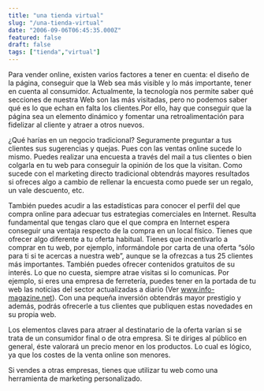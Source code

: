 ```yaml
---
title: "una tienda virtual"
slug: "/una-tienda-virtual"
date: "2006-09-06T06:45:35.000Z"
featured: false
draft: false
tags: ["tienda","virtual"]
---
```



Para vender online, existen varios factores a tener en cuenta: el diseño de la página, conseguir que la Web sea más visible y lo más importante, tener en cuenta al consumidor. Actualmente, la tecnología nos permite saber qué secciones de nuestra Web son las más visitadas, pero no podemos saber qué es lo que echan en falta los clientes.Por ello, hay que conseguir que la página sea un elemento dinámico y fomentar una retroalimentación para fidelizar al cliente y atraer a otros nuevos.

¿Qué harías en un negocio tradicional? Seguramente preguntar a tus clientes sus sugerencias y quejas. Pues con las ventas online sucede lo mismo. Puedes realizar una encuesta a través del mail a tus clientes o bien colgarla en tu web para conseguir la opinión de los que la visitan. Como sucede con el marketing directo tradicional obtendrás mayores resultados si ofreces algo a cambio de rellenar la encuesta como puede ser un regalo, un vale descuento, etc.

También puedes acudir a las estadísticas para conocer el perfil del que compra online para adecuar tus estrategias comerciales en Internet. Resulta fundamental que tengas claro que el que compra en Internet espera conseguir una ventaja respecto de la compra en un local físico. Tienes que ofrecer algo diferente a tu oferta habitual. Tienes que incentivarlo a comprar en tu web, por ejemplo, informándole por carta de una oferta “sólo para ti si te acercas a nuestra web”, aunque se la ofrezcas a tus 25 clientes más importantes. También puedes ofrecer contenidos gratuitos de su interés. Lo que no cuesta, siempre atrae visitas si lo comunicas. Por ejemplo, si eres una empresa de ferretería, puedes tener en la portada de tu web las noticias del sector actualizadas a diario (Ver www.info-magazine.net). Con una pequeña inversión obtendrás mayor prestigio y además, podrás ofrecerle a tus clientes que publiquen estas novedades en su propia web.

Los elementos claves para atraer al destinatario de la oferta varían si se trata de un consumidor final o de otra empresa. Si te diriges al público en general, éste valorará un precio menor en los productos. Lo cual es lógico, ya que los costes de la venta online son menores.

Si vendes a otras empresas, tienes que utilizar tu web como una herramienta de marketing personalizado.



